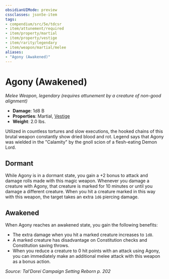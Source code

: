 ```yaml
---
obsidianUIMode: preview
cssclasses: json5e-item
tags:
- compendium/src/5e/tdcsr
- item/attunement/required
- item/property/martial
- item/property/vestige
- item/rarity/legendary
- item/weapon/martial/melee
aliases: 
- "Agony (Awakened)"
---
```

# Agony (Awakened)
*Melee Weapon, legendary (requires attunement by a creature of non-good alignment)*  

- **Damage**: 1d8 B
- **Properties**: Martial, [Vestige](/Systems/5e/rules/item-properties.md#Vestige)
- **Weight**: 2.0 lbs.

Utilized in countless tortures and slow executions, the hooked chains of this brutal weapon constantly show dried blood and rot. Legend says that Agony was wielded in the "Calamity" by the gnoll scion of a flesh-eating Demon Lord.

## Dormant

While Agony is in a dormant state, you gain a +2 bonus to attack and damage rolls made with this magic weapon. Whenever you damage a creature with Agony, that creature is marked for 10 minutes or until you damage a different creature. When you hit a creature marked in this way with this weapon, the target takes an extra `1d6` piercing damage.

## Awakened

When Agony reaches an awakened state, you gain the following benefits:

- The extra damage when you hit a marked creature increases to `1d8`.  
- A marked creature has disadvantage on Constitution checks and Constitution saving throws.  
- When you reduce a creature to 0 hit points with an attack using Agony, you can immediately make an additional melee attack with this weapon as a bonus action.  

*Source: Tal'Dorei Campaign Setting Reborn p. 202*